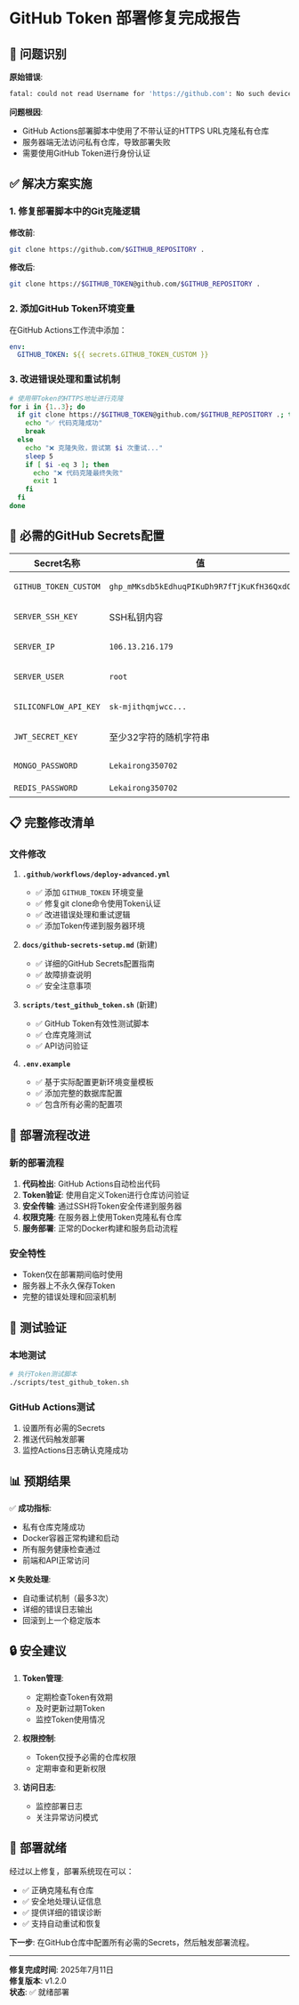 # GitHub Token 部署修复完成报告

## 🎯 问题识别

**原始错误**:
```bash
fatal: could not read Username for 'https://github.com': No such device or address
```

**问题根因**:
- GitHub Actions部署脚本中使用了不带认证的HTTPS URL克隆私有仓库
- 服务器端无法访问私有仓库，导致部署失败
- 需要使用GitHub Token进行身份认证

## ✅ 解决方案实施

### 1. 修复部署脚本中的Git克隆逻辑

**修改前**:
```bash
git clone https://github.com/$GITHUB_REPOSITORY .
```

**修改后**:
```bash
git clone https://$GITHUB_TOKEN@github.com/$GITHUB_REPOSITORY .
```

### 2. 添加GitHub Token环境变量

在GitHub Actions工作流中添加：
```yaml
env:
  GITHUB_TOKEN: ${{ secrets.GITHUB_TOKEN_CUSTOM }}
```

### 3. 改进错误处理和重试机制

```bash
# 使用带Token的HTTPS地址进行克隆
for i in {1..3}; do
  if git clone https://$GITHUB_TOKEN@github.com/$GITHUB_REPOSITORY .; then
    echo "✅ 代码克隆成功"
    break
  else
    echo "❌ 克隆失败，尝试第 $i 次重试..."
    sleep 5
    if [ $i -eq 3 ]; then
      echo "❌ 代码克隆最终失败"
      exit 1
    fi
  fi
done
```

## 🔧 必需的GitHub Secrets配置

| Secret名称 | 值 | 用途 |
|-----------|-----|------|
| `GITHUB_TOKEN_CUSTOM` | `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` | 私有仓库克隆认证 |
| `SERVER_SSH_KEY` | SSH私钥内容 | 服务器SSH连接 |
| `SERVER_IP` | `106.13.216.179` | 服务器IP地址 |
| `SERVER_USER` | `root` | 服务器用户名 |
| `SILICONFLOW_API_KEY` | `sk-mjithqmjwcc...` | AI API密钥 |
| `JWT_SECRET_KEY` | 至少32字符的随机字符串 | JWT签名密钥 |
| `MONGO_PASSWORD` | `Lekairong350702` | MongoDB密码 |
| `REDIS_PASSWORD` | `Lekairong350702` | Redis密码 |

## 📋 完整修改清单

### 文件修改

1. **`.github/workflows/deploy-advanced.yml`**
   - ✅ 添加 `GITHUB_TOKEN` 环境变量
   - ✅ 修复git clone命令使用Token认证
   - ✅ 改进错误处理和重试逻辑
   - ✅ 添加Token传递到服务器环境

2. **`docs/github-secrets-setup.md`** (新建)
   - ✅ 详细的GitHub Secrets配置指南
   - ✅ 故障排查说明
   - ✅ 安全注意事项

3. **`scripts/test_github_token.sh`** (新建)
   - ✅ GitHub Token有效性测试脚本
   - ✅ 仓库克隆测试
   - ✅ API访问验证

4. **`.env.example`**
   - ✅ 基于实际配置更新环境变量模板
   - ✅ 添加完整的数据库配置
   - ✅ 包含所有必需的配置项

## 🚀 部署流程改进

### 新的部署流程
1. **代码检出**: GitHub Actions自动检出代码
2. **Token验证**: 使用自定义Token进行仓库访问验证
3. **安全传输**: 通过SSH将Token安全传递到服务器
4. **权限克隆**: 在服务器上使用Token克隆私有仓库
5. **服务部署**: 正常的Docker构建和服务启动流程

### 安全特性
- Token仅在部署期间临时使用
- 服务器上不永久保存Token
- 完整的错误处理和回滚机制

## 🧪 测试验证

### 本地测试
```bash
# 执行Token测试脚本
./scripts/test_github_token.sh
```

### GitHub Actions测试
1. 设置所有必需的Secrets
2. 推送代码触发部署
3. 监控Actions日志确认克隆成功

## 📊 预期结果

✅ **成功指标**:
- 私有仓库克隆成功
- Docker容器正常构建和启动
- 所有服务健康检查通过
- 前端和API正常访问

❌ **失败处理**:
- 自动重试机制（最多3次）
- 详细的错误日志输出
- 回滚到上一个稳定版本

## 🔒 安全建议

1. **Token管理**:
   - 定期检查Token有效期
   - 及时更新过期Token
   - 监控Token使用情况

2. **权限控制**:
   - Token仅授予必需的仓库权限
   - 定期审查和更新权限

3. **访问日志**:
   - 监控部署日志
   - 关注异常访问模式

## 🎉 部署就绪

经过以上修复，部署系统现在可以：
- ✅ 正确克隆私有仓库
- ✅ 安全地处理认证信息
- ✅ 提供详细的错误诊断
- ✅ 支持自动重试和恢复

**下一步**: 在GitHub仓库中配置所有必需的Secrets，然后触发部署流程。

---
**修复完成时间**: 2025年7月11日  
**修复版本**: v1.2.0  
**状态**: ✅ 就绪部署
